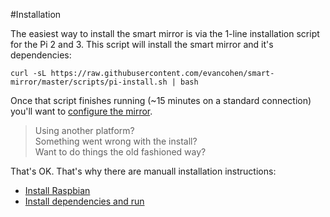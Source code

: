 #Installation

The easiest way to install the smart mirror is via the 1-line installation script for the Pi 2 and 3. This script will install the smart mirror and it's dependencies:

```
curl -sL https://raw.githubusercontent.com/evancohen/smart-mirror/master/scripts/pi-install.sh | bash
```
Once that script finishes running (~15 minutes on a standard connection) you'll want to [configure the mirror](configuration.md).

> Using another platform?  
Something went wrong with the install?  
Want to do things the old fashioned way?  

That's OK. That's why there are manuall installation instructions:

   * [Install Raspbian](installing_raspbian.md)
   * [Install dependencies and run](install_dependencies.md)